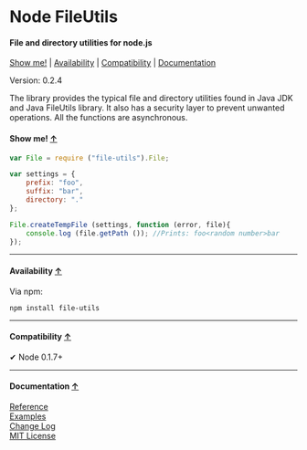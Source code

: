 <a name="start"></a>

Node FileUtils
==============

#### File and directory utilities for node.js ####

[Show me!](#showme) | [Availability](#availability) | [Compatibility](#compatibility) | [Documentation](#documentation)

Version: 0.2.4

The library provides the typical file and directory utilities found in Java JDK and Java FileUtils library.
It also has a security layer to prevent unwanted operations. All the functions are asynchronous.

<a name="showme"></a>
#### Show me! [↑](#start) ####

```javascript
var File = require ("file-utils").File;

var settings = {
	prefix: "foo",
	suffix: "bar",
	directory: "."
};

File.createTempFile (settings, function (error, file){
	console.log (file.getPath ()); //Prints: foo<random number>bar
});
```

***

<a name="availability"></a>
#### Availability [↑](#start) ####

Via npm:

```
npm install file-utils
```

***

<a name="compatibility"></a>
#### Compatibility [↑](#start) ####

✔ Node 0.1.7+

***

<a name="documentation"></a>
#### Documentation [↑](#start) ####
 
[Reference](https://github.com/Gagle/Node-FileUtils/wiki/Reference)  
[Examples](https://github.com/Gagle/Node-FileUtils/tree/master/examples)  
[Change Log](https://github.com/Gagle/Node-FileUtils/wiki/Change-Log)  
[MIT License](https://github.com/Gagle/Node-FileUtils/blob/master/LICENSE)